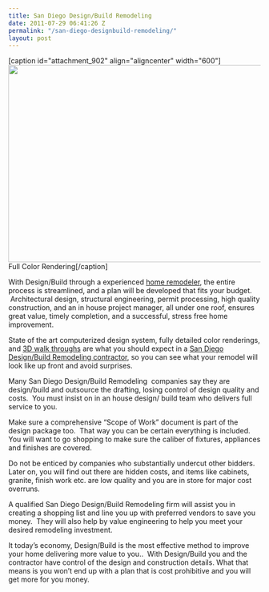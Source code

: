 ```yaml
---
title: San Diego Design/Build Remodeling
date: 2011-07-29 06:41:26 Z
permalink: "/san-diego-designbuild-remodeling/"
layout: post
---
```


<p style="text-align: center;"></p>


[caption id="attachment_902" align="aligncenter" width="600"]<img class="size-large wp-image-902 " title="Custom Kitchen Design" src="http://www.murraylampert.com/wp-content/uploads/2011/07/Csukran-Raytrace-Final-1024x673.jpg" alt="" width="600" height="394" /> Full Color Rendering[/caption]

With Design/Build through a experienced <a href="http://www.murraylampert.com/remodel/">home remodeler</a>, the entire process is streamlined, and a plan will be developed that fits your budget.  Architectural design, structural engineering, permit processing, high quality construction, and an in house project manager, all under one roof, ensures great value, timely completion, and a successful, stress free home improvement.

State of the art computerized design system, fully detailed color renderings, and <a href="http://www.murraylampert.com/3d-architectural-rendering-services/">3D walk throughs</a> are what you should expect in a <a href="http://www.murraylampert.com/san-diego-design-build-contractors/">San Diego Design/Build Remodeling contractor</a>, so you can see what your remodel will look like up front and avoid surprises.

Many San Diego Design/Build Remodeling  companies say they are design/build and outsource the drafting, losing control of design quality and costs.  You must insist on in an house design/ build team who delivers full service to you.

Make sure a comprehensive “Scope of Work” document is part of the design package too.  That way you can be certain everything is included.  You will want to go shopping to make sure the caliber of fixtures, appliances and finishes are covered.

Do not be enticed by companies who substantially undercut other bidders.  Later on, you will find out there are hidden costs, and items like cabinets, granite, finish work etc. are low quality and you are in store for major cost overruns.

A qualified San Diego Design/Build Remodeling firm will assist you in creating a shopping list and line you up with preferred vendors to save you money.  They will also help by value engineering to help you meet your desired remodeling investment.

It today’s economy, Design/Build is the most effective method to improve your home delivering more value to you..  With Design/Build you and the contractor have control of the design and construction details. What that means is you won’t end up with a plan that is cost prohibitive and you will get more for you money.
